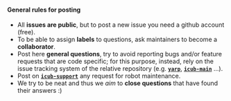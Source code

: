 
#### General rules for posting

- All **issues are public**, but to post a new issue you need a github account (free).
- To be able to assign **labels** to questions, ask maintainers to become a **collaborator**.
- Post here **general questions**, try to avoid reporting bugs and/or feature requests that are code specific; for this purpose, instead, rely on the issue tracking system of the relative repository \(e.g. [**`yarp`**](https://github.com/robotology/yarp), [**`icub-main`**](https://github.com/robotology/icub-main) ...\).
- Post on [**`icub-support`**](https://github.com/robotology/icub-support) any request for robot maintenance.
- We try to be neat and thus we _aim_ to **close questions** that have found their answers :)

